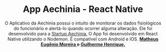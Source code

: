 <h1 align="center">App Aechinia - React Native</h1> 

<p align="center"> O Aplicativo da Aechinia possui o intuito de monitorar os dados fisiológicos do funcionário e alertá-lo quando ocorrer alguma alteração. Ele foi desenvolvido para a <a href="https://www.instagram.com/aechinia/?hl=pt-br">Startup Aechinia.</a> O App foi desenvolvido em React Native utilizando o Nodemon. É compatível com Android e IOS. <strong><a href="https://github.com/matheusem">Matheus Eugênio Moreira </a> e <a href="https://github.com/guilhermehv"> Guilherme Henrique.</a></strong>  </p>
